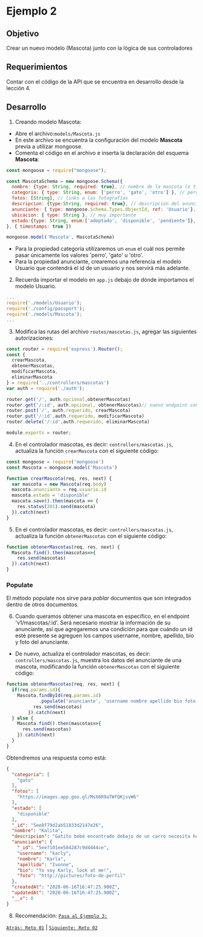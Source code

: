 # Ejemplo 2

## Objetivo

Crear un nuevo modelo (Mascota) junto con la lógica de sus controladores

## Requerimientos

Contar con el código de la API que se encuentra en desarrollo desde la lección 4.

## Desarrollo

1. Creando modelo Mascota:

- Abre el archivo:`models/Mascota.js` 
- En este archivo se encuentra la configuración del modelo <b>Mascota</b> previa a utilizar mongoose.
- Comenta el código en el archivo e inserta la declaración del esquema <b>Mascota</b>: 

```jsx
const mongoose = require("mongoose");

const MascotaSchema = new mongoose.Schema({
  nombre: {type: String, required: true}, // nombre de la mascota (o titulo del anuncio)
  categoria: { type: String, enum: ['perro', 'gato', 'otro'] }, // perro | gato | otro
  fotos: [String], // links a las fotografías
  descripcion: {type:String, required: true}, // descripción del anuncio
  anunciante: { type: mongoose.Schema.Types.ObjectId, ref: 'Usuario'}, // contacto con la persona que anuncia al animalito
  ubicacion: { type: String }, // muy importante
  estado:{type: String, enum:['adoptado', 'disponible', 'pendiente']},
}, { timestamps: true })

mongoose.model('Mascota', MascotaSchema)
```

- Para la propiedad categoría utilizaremos un `enum` el cuál nos permite pasar únicamente los valores 'perro', 'gato' u 'otro'.
- Para la propiedad anunciante, crearemos una referencia el modelo Usuario que contendrá el id de un usuario y nos servirá más adelante.

2. Recuerda importar el modelo en `app.js` debajo de dónde importamos el modelo Usuario.


```jsx
...
require('./models/Usuario');
require('./config/passport');
require('./models/Mascota');
...
```

3. Modifica las rutas del archivo `routes/mascotas.js`,  agregar las siguientes autorizaciones:
```jsx
const router = require('express').Router();
const {
  crearMascota,
  obtenerMascotas,
  modificarMascota,
  eliminarMascota
} = require('../controllers/mascotas')
var auth = require('./auth');

router.get('/', auth.opcional,obtenerMascotas)
router.get('/:id', auth.opcional, obtenerMascotas)// nuevo endpoint con todos los detalles de mascota
router.post('/', auth.requerido, crearMascota)
router.put('/:id',auth.requerido, modificarMascota)
router.delete('/:id',auth.requerido, eliminarMascota)

module.exports = router;
```

4. En el controlador mascotas, es decir: `controllers/mascotas.js`, actualiza la función `crearMascota` con el siguiente código:

```jsx
const mongoose = require('mongoose')
const Mascota = mongoose.model('Mascota')

function crearMascota(req, res, next) {
  var mascota = new Mascota(req.body)
  mascota.anunciante = req.usuario.id
  mascota.estado = 'disponible'
  mascota.save().then(mascota => {
    res.status(201).send(mascota)
  }).catch(next)
}

```

5. En el controlador mascotas, es decir: `controllers/mascotas.js`, actualiza la función `obtenerMascotas` con el siguiente código:

```jsx
function obtenerMascotas(req, res, next) {
  Mascota.find().then(mascotas=>{
    res.send(mascotas)
  }).catch(next)
}
```

### Populate

El método populate nos sirve para *poblar* documentos que son integrados dentro de otros documentos.

6. Cuando queramos obtener una mascota en específico, en el endpoint 'v1/mascotas/:id'. Será necesario mostrar la información de su anunciante, así que agregaremos una condición para que cuándo un id esté presente se agreguen los campos username, nombre, apellido, bio y foto del anunciante.

- De nuevo, actualiza el controlador mascotas, es decir: `controllers/mascotas.js`, muestra los datos del anunciante de una mascota, modificando la función `obtenerMascotas` con el siguiente código:

```jsx
function obtenerMascotas(req, res, next) {
  if(req.params.id){
    Mascota.findById(req.params.id)
			.populate('anunciante', 'username nombre apellido bio foto').then(mascotas => {
	      res.send(mascotas)
	    }).catch(next)
  } else {
    Mascota.find().then(mascotas=>{
      res.send(mascotas)
    }).catch(next)
  }
}
```

Obtendremos una respuesta como está:

```json
{
  "categoria": [
    "gato"
  ],
  "fotos": [
    "https://images.app.goo.gl/MsX6R9aTWfQKjsvW6"
  ],
  "estado": [
    "disponible"
  ],
  "_id": "5ee8f79d2ab51833d2147e26",
  "nombre": "Kalita",
  "descripcion": "Gatito bebé encontrado debajo de un carro necesita hogar",
  "anunciante": {
    "_id": "5ee7101ee584287c9d4d44ce",
    "username": "karly",
    "nombre": "Karla",
    "apellido": "Ivonne",
    "bio": "Yo soy Karly, look at me!",
    "foto": "http://pictures/foto-de-perfil"
  },
  "createdAt": "2020-06-16T16:47:25.900Z",
  "updatedAt": "2020-06-16T16:47:25.900Z",
  "__v": 0
}
```
8. Recomendación: [`Pasa al Ejemplo 3:`](https://github.com/beduExpert/A2-Backend-Fundamentals-2020/tree/master/Sesion-07/Ejemplo-03)

[`Atrás: Reto 01`](https://github.com/beduExpert/A2-Backend-Fundamentals-2020/tree/master/Sesion-07/Ejemplo-03) | [`Siguiente: Reto 02`](https://github.com/beduExpert/A2-Backend-Fundamentals-2020/tree/master/Sesion-07/Reto-02)
